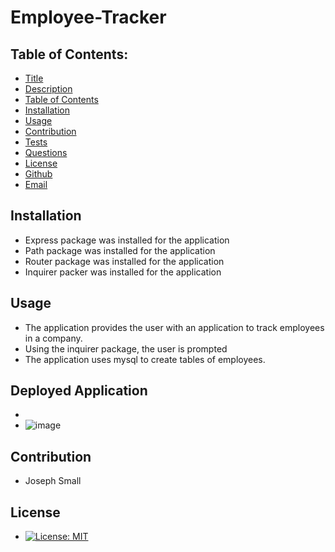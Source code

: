 # Employee-Tracker
## Table of Contents:
* [Title](#Employee-Tracker)
* [Description](#Description)
* [Table of Contents](#TableofContents)
* [Installation](#Installation)
* [Usage](#Usage)
* [Contribution](#Contribution)
* [Tests](#Tests)
* [Questions](#Questions)
* [License](#License)
* [Github](#Github)
* [Email](#Email)

## Installation 
- Express package was installed for the application
- Path package was installed for the application
- Router package was installed for the application
- Inquirer packer was installed for the application

## Usage
  - The application provides the user with an application to track employees in a company.
  - Using the inquirer package, the user is prompted 
  -  The application uses mysql to create tables of employees.
## Deployed Application
- 
- ![image]()
## Contribution 
  - Joseph Small
## License 
  - [![License: MIT](https://img.shields.io/badge/License-MIT-yellow.svg)](https://opensource.org/licenses/MIT)
